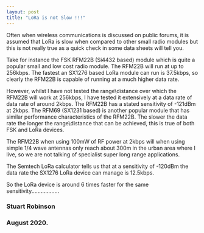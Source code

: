 ```yaml
---
layout: post
title: "LoRa is not Slow !!!"
---
```


Often when wireless communications is discussed on public forums, it is assumed that LoRa is slow when compared to other small radio modules but this is not really true as a quick check in some data sheets will tell you. 

Take for instance the FSK RFM22B (Si4432 based) module which is quite a popular small and low cost radio module. The RFM22B will run at up to 256kbps. The fastest an SX1276 based LoRa module can run is 37.5kbps, so clearly the RFM22B is capable of running at a much higher data rate.

However, whilst I have not tested the range\distance over which the RFM22B will work at 256kbps, I have tested it extensively at a data rate of data rate of around 2kbps. The RFM22B has a stated sensitivity of -121dBm at 2kbps. The RFM69 (SX1231 based) is another popular module that has similar performance characteristics of the RFM22B. The slower the data rate the longer the range\distance that can be achieved, this is true of both FSK and LoRa devices. 

The RFM22B when using 100mW of RF power at 2kbps will when using simple 1/4 wave antennas only reach about 300m in the urban area where I live, so we are not talking of specialist super long range applications.

The Semtech LoRa calculator tells us that at a sensitivity of -120dBm the data rate the SX1276 LoRa device can manage is 12.5kbps. 

So the LoRa device is around 6 times faster for the same sensitivity..................


### Stuart Robinson
### August 2020.     